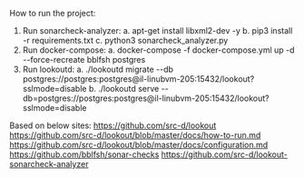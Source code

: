 How to run the project:

1. Run sonarcheck-analyzer:
	a. apt-get install libxml2-dev -y
	b. pip3 install -r requirements.txt
	c. python3 sonarcheck_analyzer.py
2. Run docker-compose:
	a. docker-compose -f docker-compose.yml up -d --force-recreate bblfsh postgres
3. Run lookoutd:
	a. ./lookoutd migrate --db postgres://postgres:postgres@il-linubvm-205:15432/lookout?sslmode=disable
	b. ./lookoutd serve --db=postgres://postgres:postgres@il-linubvm-205:15432/lookout?sslmode=disable

Based on below sites:
	https://github.com/src-d/lookout
	https://github.com/src-d/lookout/blob/master/docs/how-to-run.md
	https://github.com/src-d/lookout/blob/master/docs/configuration.md
	https://github.com/bblfsh/sonar-checks
	https://github.com/src-d/lookout-sonarcheck-analyzer
